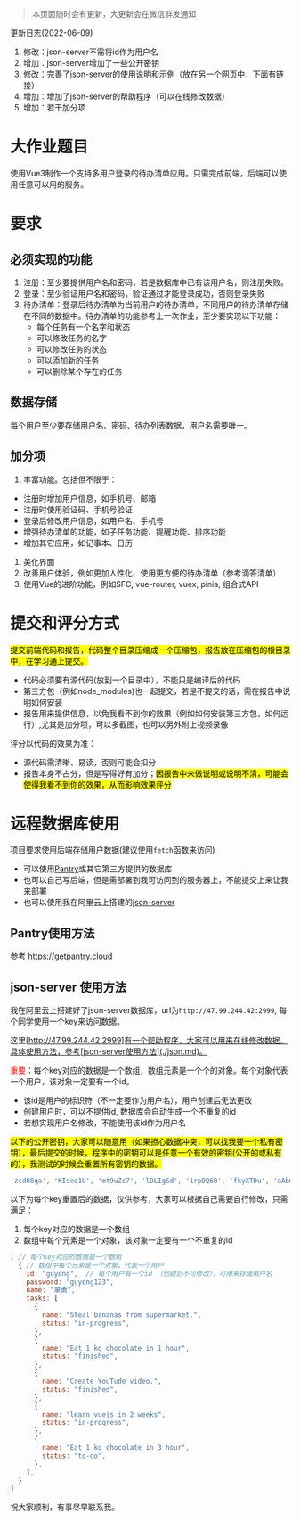 > 本页面随时会有更新，大更新会在微信群发通知

更新日志(2022-06-09)
1. 修改：json-server不需将id作为用户名
1. 增加：json-server增加了一些公开密钥
1. 修改：完善了json-server的使用说明和示例（放在另一个网页中，下面有链接）
1. 增加：增加了json-server的帮助程序（可以在线修改数据）
1. 增加：若干加分项

# 大作业题目
使用Vue3制作一个支持多用户登录的待办清单应用。只需完成前端，后端可以使用任意可以用的服务。

# 要求
## 必须实现的功能
1. 注册：至少要提供用户名和密码，若是数据库中已有该用户名，则注册失败。
1. 登录：至少验证用户名和密码，验证通过才能登录成功，否则登录失败
1. 待办清单：登录后待办清单为当前用户的待办清单，不同用户的待办清单存储在不同的数据中。待办清单的功能参考上一次作业，至少要实现以下功能：
    - 每个任务有一个名字和状态
    - 可以修改任务的名字
    - 可以修改任务的状态
    - 可以添加新的任务
    - 可以删除某个存在的任务

## 数据存储
每个用户至少要存储用户名、密码、待办列表数据，用户名需要唯一。

## 加分项
1. 丰富功能。包括但不限于：
  - 注册时增加用户信息，如手机号、邮箱
  - 注册时使用验证码、手机号验证
  - 登录后修改用户信息，如用户名、手机号
  - 增强待办清单的功能，如子任务功能、提醒功能、排序功能
  - 增加其它应用，如记事本、日历
1. 美化界面
1. 改善用户体验，例如更加人性化、使用更方便的待办清单（参考滴答清单）
1. 使用Vue的进阶功能，例如SFC, vue-router, vuex, pinia, 组合式API

# 提交和评分方式
<mark>提交前端代码和报告，代码整个目录压缩成一个压缩包，报告放在压缩包的根目录中，在学习通上提交。</mark>
- 代码必须要有源代码(放到一个目录中），不能只是编译后的代码
- 第三方包（例如node_modules)也一起提交，若是不提交的话，需在报告中说明如何安装
- 报告用来提供信息，以免我看不到你的效果（例如如何安装第三方包，如何运行）,尤其是加分项，可以多截图，也可以另外附上视频录像

评分以代码的效果为准：
- 源代码需清晰、易读，否则可能会扣分
- 报告本身不占分，但是写得好有加分；<mark>因报告中未做说明或说明不清，可能会使得我看不到你的效果，从而影响效果评分</mark>

# 远程数据库使用
项目要求使用后端存储用户数据(建议使用`fetch`函数来访问)
- 可以使用[Pantry](getpantry.cloud)或其它第三方提供的数据库
- 也可以自己写后端，但是需部署到我可访问到的服务器上，不能提交上来让我来部署
- 也可以使用我在阿里云上搭建的[json-server](https://github.com/typicode/json-server)

## Pantry使用方法
参考 https://getpantry.cloud

## json-server 使用方法
我在阿里云上搭建好了json-server数据库，url为`http://47.99.244.42:2999`, 每个同学使用一个key来访问数据。

这里[http://47.99.244.42:2999]有一个帮助程序，大家可以用来在线修改数据。具体使用方法，参考[json-server使用方法](./json.md)。

<span style="color:red">重要</span>：每个key对应的数据是一个数组，数组元素是一个个的对象。每个对象代表一个用户，该对象一定要有一个id。
- 该id是用户的标识符（不一定要作为用户名），用户创建后无法更改
- 创建用户时，可以不提供id, 数据库会自动生成一个不重复的id
- 若想实现用户名修改，不能使用该id作为用户名

<mark>以下的公开密钥，大家可以随意用（如果担心数据冲突，可以找我要一个私有密钥），最后提交的时候，程序中的密钥可以是任意一个有效的密钥(公开的或私有的），我测试的时候会重置所有密钥的数据。</mark>

```js
'zcd88qa', 'KIseq1U', 'mt9uZc7', 'lDLIgSd', '1rpDQ6B', 'fkyXTDu', 'aAbm53V', 'DZU2E6j', 'fPqSL9J', 'jwajeiQ', 'wuRHhlH', '6TTP6PL'
```

以下为每个key重置后的数据，仅供参考，大家可以根据自己需要自行修改，只需满足：
1. 每个key对应的数据是一个数组
1. 数组中每个元素是一个对象，该对象一定要有一个不重复的id

```js
[ // 每个key对应的数据是一个数组
  { // 数组中每个元素是一个对象，代表一个用户
    id: "guyong",  // 每个用户有一个id （创建后不可修改），可用来存储用户名
    password: "guyong123",
    name: "辜勇",
    tasks: [
      {
        name: "Steal bananas from supermarket.",
        status: "in-progress",
      },
      {
        name: "Eat 1 kg chocolate in 1 hour",
        status: "finished",
      },
      {
        name: "Create YouTude video.",
        status: "finished",
      },
      {
        name: "learn vuejs in 2 weeks",
        status: "in-progress",
      },
      {
        name: "Eat 1 kg chocolate in 3 hour",
        status: "to-do",
      },
    ],
  }
]
```


祝大家顺利，有事尽早联系我。
